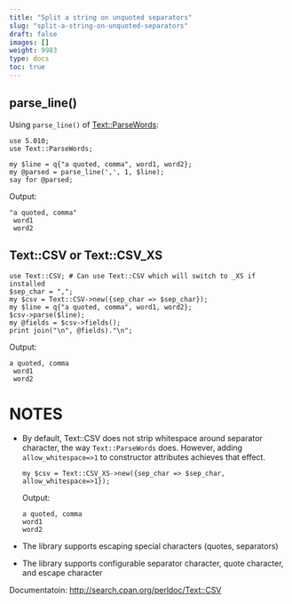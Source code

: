 ```yaml
---
title: "Split a string on unquoted separators"
slug: "split-a-string-on-unquoted-separators"
draft: false
images: []
weight: 9983
type: docs
toc: true
---
```


## parse_line()
Using `parse_line()` of [Text::ParseWords](http://perldoc.perl.org/Text/ParseWords.html):

    use 5.010;
    use Text::ParseWords;
    
    my $line = q{"a quoted, comma", word1, word2};
    my @parsed = parse_line(',', 1, $line);
    say for @parsed;

Output:

    "a quoted, comma"
     word1
     word2

## Text::CSV or Text::CSV_XS
    use Text::CSV; # Can use Text::CSV which will switch to _XS if installed
    $sep_char = ",";
    my $csv = Text::CSV->new({sep_char => $sep_char});
    my $line = q{"a quoted, comma", word1, word2};
    $csv->parse($line);
    my @fields = $csv->fields();
    print join("\n", @fields)."\n";

Output:

    a quoted, comma
     word1
     word2

# NOTES

* By default, Text::CSV does not strip whitespace around separator character, the way `Text::ParseWords` does. However, adding `allow_whitespace=>1` to constructor attributes achieves that effect.

      my $csv = Text::CSV_XS->new({sep_char => $sep_char, allow_whitespace=>1});  

   Output:

      a quoted, comma
      word1
      word2

* The library supports escaping special characters (quotes, separators)

* The library supports configurable separator character, quote character, and escape character

Documentatoin: http://search.cpan.org/perldoc/Text::CSV   


